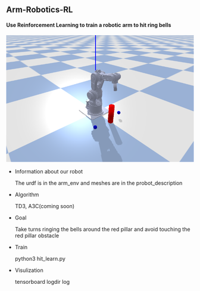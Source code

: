 ## Arm-Robotics-RL

#### Use Reinforcement Learning to train a robotic arm to hit ring bells

![env](./docs/env.png)

- Information about our robot

  The urdf is in the arm_env and meshes are in the probot_description

- Algorithm

  TD3, A3C(coming soon)

- Goal

  Take turns ringing the bells around the red pillar and avoid touching the red pillar obstacle

- Train
  
  python3 hit_learn.py
 
- Visulization

  tensorboard logdir log

  
